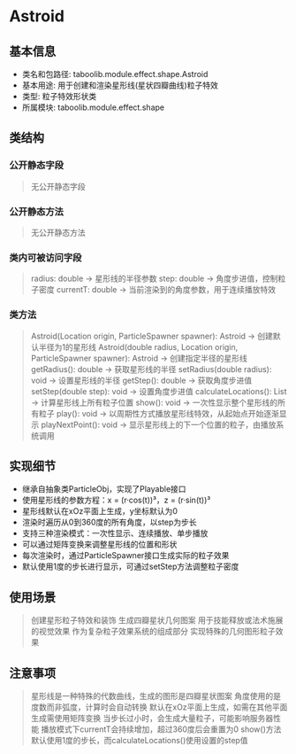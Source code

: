 # Astroid

## 基本信息
- 类名和包路径: taboolib.module.effect.shape.Astroid
- 基本用途: 用于创建和渲染星形线(星状四瓣曲线)粒子特效
- 类型: 粒子特效形状类
- 所属模块: taboolib.module.effect.shape

## 类结构

### 公开静态字段
> 无公开静态字段

### 公开静态方法
> 无公开静态方法

### 类内可被访问字段
> radius: double -> 星形线的半径参数
> step: double -> 角度步进值，控制粒子密度
> currentT: double -> 当前渲染到的角度参数，用于连续播放特效

### 类方法
> Astroid(Location origin, ParticleSpawner spawner): Astroid -> 创建默认半径为1的星形线
> Astroid(double radius, Location origin, ParticleSpawner spawner): Astroid -> 创建指定半径的星形线
> getRadius(): double -> 获取星形线的半径
> setRadius(double radius): void -> 设置星形线的半径
> getStep(): double -> 获取角度步进值
> setStep(double step): void -> 设置角度步进值
> calculateLocations(): List<Location> -> 计算星形线上所有粒子位置
> show(): void -> 一次性显示整个星形线的所有粒子
> play(): void -> 以周期性方式播放星形线特效，从起始点开始逐渐显示
> playNextPoint(): void -> 显示星形线上的下一个位置的粒子，由播放系统调用

## 实现细节
- 继承自抽象类ParticleObj，实现了Playable接口
- 使用星形线的参数方程：x = (r·cos(t))³，z = (r·sin(t))³
- 星形线默认在xOz平面上生成，y坐标默认为0
- 渲染时遍历从0到360度的所有角度，以step为步长
- 支持三种渲染模式：一次性显示、连续播放、单步播放
- 可以通过矩阵变换来调整星形线的位置和形状
- 每次渲染时，通过ParticleSpawner接口生成实际的粒子效果
- 默认使用1度的步长进行显示，可通过setStep方法调整粒子密度

## 使用场景
> 创建星形粒子特效和装饰
> 生成四瓣星状几何图案
> 用于技能释放或法术施展的视觉效果
> 作为复杂粒子效果系统的组成部分
> 实现特殊的几何图形粒子效果

## 注意事项
> 星形线是一种特殊的代数曲线，生成的图形是四瓣星状图案
> 角度使用的是度数而非弧度，计算时会自动转换
> 默认在xOz平面上生成，如需在其他平面生成需使用矩阵变换
> 当步长过小时，会生成大量粒子，可能影响服务器性能
> 播放模式下currentT会持续增加，超过360度后会重置为0
> show()方法默认使用1度的步长，而calculateLocations()使用设置的step值
